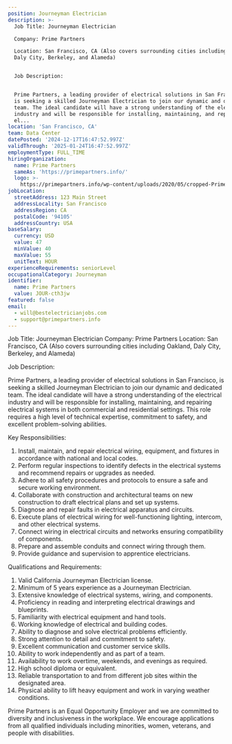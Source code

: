 ```yaml
---
position: Journeyman Electrician
description: >-
  Job Title: Journeyman Electrician

  Company: Prime Partners

  Location: San Francisco, CA (Also covers surrounding cities including Oakland,
  Daly City, Berkeley, and Alameda)


  Job Description:


  Prime Partners, a leading provider of electrical solutions in San Francisco,
  is seeking a skilled Journeyman Electrician to join our dynamic and dedicated
  team. The ideal candidate will have a strong understanding of the electrical
  industry and will be responsible for installing, maintaining, and repairing
  el...
location: 'San Francisco, CA'
team: Data Center
datePosted: '2024-12-17T16:47:52.997Z'
validThrough: '2025-01-24T16:47:52.997Z'
employmentType: FULL_TIME
hiringOrganization:
  name: Prime Partners
  sameAs: 'https://primepartners.info/'
  logo: >-
    https://primepartners.info/wp-content/uploads/2020/05/cropped-Prime-Partners-Logo-NO-BG-1-1.png
jobLocation:
  streetAddress: 123 Main Street
  addressLocality: San Francisco
  addressRegion: CA
  postalCode: '94105'
  addressCountry: USA
baseSalary:
  currency: USD
  value: 47
  minValue: 40
  maxValue: 55
  unitText: HOUR
experienceRequirements: seniorLevel
occupationalCategory: Journeyman
identifier:
  name: Prime Partners
  value: JOUR-cth3jw
featured: false
email:
  - will@bestelectricianjobs.com
  - support@primepartners.info
---
```




Job Title: Journeyman Electrician
Company: Prime Partners
Location: San Francisco, CA (Also covers surrounding cities including Oakland, Daly City, Berkeley, and Alameda)

Job Description:

Prime Partners, a leading provider of electrical solutions in San Francisco, is seeking a skilled Journeyman Electrician to join our dynamic and dedicated team. The ideal candidate will have a strong understanding of the electrical industry and will be responsible for installing, maintaining, and repairing electrical systems in both commercial and residential settings. This role requires a high level of technical expertise, commitment to safety, and excellent problem-solving abilities.

Key Responsibilities:

1. Install, maintain, and repair electrical wiring, equipment, and fixtures in accordance with national and local codes.
2. Perform regular inspections to identify defects in the electrical systems and recommend repairs or upgrades as needed.
3. Adhere to all safety procedures and protocols to ensure a safe and secure working environment.
4. Collaborate with construction and architectural teams on new construction to draft electrical plans and set up systems.
5. Diagnose and repair faults in electrical apparatus and circuits.
6. Execute plans of electrical wiring for well-functioning lighting, intercom, and other electrical systems.
7. Connect wiring in electrical circuits and networks ensuring compatibility of components.
8. Prepare and assemble conduits and connect wiring through them.
9. Provide guidance and supervision to apprentice electricians.

Qualifications and Requirements:

1. Valid California Journeyman Electrician license.
2. Minimum of 5 years experience as a Journeyman Electrician.
3. Extensive knowledge of electrical systems, wiring, and components.
4. Proficiency in reading and interpreting electrical drawings and blueprints.
5. Familiarity with electrical equipment and hand tools.
6. Working knowledge of electrical and building codes.
7. Ability to diagnose and solve electrical problems efficiently.
8. Strong attention to detail and commitment to safety.
9. Excellent communication and customer service skills.
10. Ability to work independently and as part of a team.
11. Availability to work overtime, weekends, and evenings as required.
12. High school diploma or equivalent.
13. Reliable transportation to and from different job sites within the designated area.
14. Physical ability to lift heavy equipment and work in varying weather conditions.

Prime Partners is an Equal Opportunity Employer and we are committed to diversity and inclusiveness in the workplace. We encourage applications from all qualified individuals including minorities, women, veterans, and people with disabilities.
